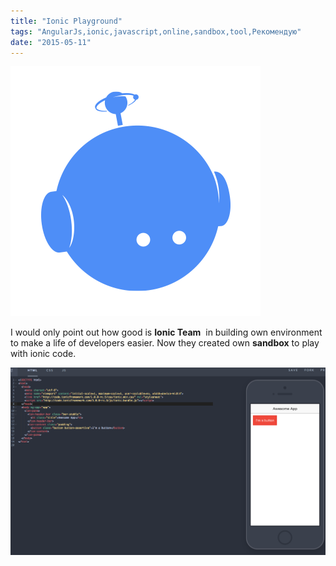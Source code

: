 ```yaml
---
title: "Ionic Playground"
tags: "AngularJs,ionic,javascript,online,sandbox,tool,Рекомендую"
date: "2015-05-11"
---
```


![ionitron-twitter](images/ionitron-twitter.png)

I would only point out how good is **Ionic Team**  in building own environment to make a life of developers easier. Now they created own **sandbox** to play with ionic code.

[![ionic playground](images/Screenshot-2015-05-11-09.28.35.png)](https://play.ionic.io/app/3707d8aa5d7f)

